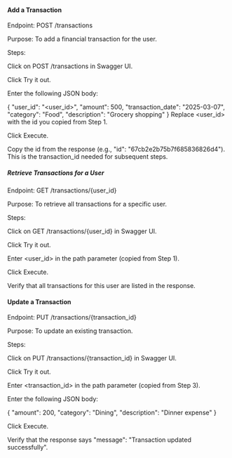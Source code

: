 #### Add a Transaction 


Endpoint: POST /transactions

Purpose: To add a financial transaction for the user.

Steps:

Click on POST /transactions in Swagger UI.

Click Try it out.

Enter the following JSON body:

{
  "user_id": "<user_id>",
  "amount": 500,
  "transaction_date": "2025-03-07",
  "category": "Food",
  "description": "Grocery shopping"
}
Replace <user_id> with the id you copied from Step 1. 

Click Execute.

Copy the id from the response (e.g., "id": "67cb2e2b75b7f685836826d4"). This is the transaction_id needed for subsequent steps. 


##### Retrieve Transactions for a User 

Endpoint: GET /transactions/{user_id}

Purpose: To retrieve all transactions for a specific user.

Steps:

Click on GET /transactions/{user_id} in Swagger UI.

Click Try it out.

Enter <user_id> in the path parameter (copied from Step 1).

Click Execute.

Verify that all transactions for this user are listed in the response. 


#### Update a Transaction


Endpoint: PUT /transactions/{transaction_id}

Purpose: To update an existing transaction.

Steps:

Click on PUT /transactions/{transaction_id} in Swagger UI.

Click Try it out.

Enter <transaction_id> in the path parameter (copied from Step 3).

Enter the following JSON body:

{
  "amount": 200,
  "category": "Dining",
  "description": "Dinner expense"
}

Click Execute.

Verify that the response says "message": "Transaction updated successfully".

